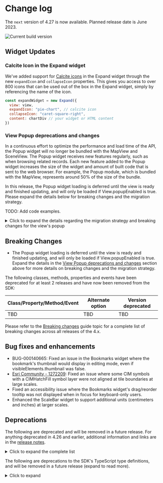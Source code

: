 # Change log

The `next` version of 4.27 is now available.  Planned release date is June 2023.

![Current build version](https://img.shields.io/npm/v/arcgis-js-api/next?label=Current%20build)

## Widget Updates

### Calcite Icon in the Expand widget

We've added support for [Calcite icons](https://developers.arcgis.com/calcite-design-system/icons/?library=Calcite%20UI&version=3.21.2) in the Expand widget through the new `expandIcon` and `collapseIcon` properties. This gives you access to over 800 icons that can be used out of the box in the Expand widget, simply by referencing the name of the icon.

```js
const expandWidget = new Expand({
  view: view,
  expandIcon: "pie-chart", // calcite icon
  collapseIcon: "caret-square-right",
  content: chartDiv // your widget or HTML content
})
```

### View Popup deprecations and changes
In a continuous effort to optimize the performance and load time of the API, the Popup widget will no longer be bundled with the MapView and SceneView. The Popup widget receives new features regularly, such as when browsing related records. Each new feature added to the Popup widget increases the size of the widget and amount of built code that is sent to the web browser. For example, the Popup module, which is bundled with the MapView, represents around 50% of the size of the bundle.

In this release, the Popup widget loading is deferred until the view is ready and finished updating, and will only be loaded if View.popupEnabled is true. Please expand the details below for breaking changes and the migration strategy.

TODO: Add code examples.

<details>
  <summary>Click to expand the details regarding the migration strategy and breaking changes for the view's popup</summary>  

### Scenarios that still work

If using any of the following scenarios, your application will **not** break:
  
#### Setting popup options
```js
const view = new MapView({
  popup: {
    dockEnabled: true
  }
});
view.popup.dockEnabled = true;
```

#### Opening & closing the popup
- It is recommended to use the new `View.openPopup()` method instead of `view.popup.open()`, however, it will still work.
```js
// prompts a deprecation warning if popup isn't created
// calls view.openPopup() under the hood
view.popup.open(...);

// new
view.openPopup(...);
```
- It is recommended to use the new `View.closePopup()` method instead of `view.popup.close()`, however, it will still work.
```js
// prompts a deprecation warning if popup isn't created
// calls view.closePopup() under the hood
view.popup.close(...);

// new
view.closePopup();
```

#### Disable the view's popup
```js
// autoOpenEnabled deprecated
view.popup.autoOpenEnabled = true;

// new
view.popupEnabled = true;
```

### Breaks and requires immediate attention

Using functions other than `open` and `close`, like `watch`. Use `reactiveUtils` instead.
```js
// old - will break
view.popup.watch("selectedFeature", ...)

// new
reactiveUtils.watch(() => view.popup?.selectedFeature, ...);
```

Modifying properties that don't exist anymore.
```js
// old - will break
view.popup.actions.push(...)

// or define the property with the actions
view.popup.actions = [ ... ]
// new: or wait for the popup
reactiveUtils.whenOnce(() => view.popup.actions != null);
view.popup.actions.push(...)
```

Same as above, `viewModel` doesn't exist.

```js
// old - will break
get active() {
  return view.popup.viewModel.active;
}

// new
get active() {
  return view.popup?.viewModel?.active ?? false;
}
```

### Migration Strategy

#### When do you have to migrate, and what to do?

1. If the application creates a `Popup` instance, no changes are necessary. This is also **the fastest migration strategy**, and equivalent to the 4.26 behavior.

```js
const view = new SceneView({
  popup: new Popup(...)
});
```

2. If the application accesses properties of the view model, use conditionally access.

```js
view.popup.viewModel.active;
// becomes
view.popup?.viewModel?.active;
```

3. If the application uses `view.popup.open()` or `close()`, search and replace with `view.openPopup()` and `view.closePopup()`.

4. If the application is only setting options on the popup, no changes are necessary.

```js
const view = new MapView({
  popup: {
    dockEnabled: true.
    dockPosition: ....
  }
})
```

### Setting the View's `Popup`
Since the Popup is no longer loaded with the view automatically, there are now different ways to set the view's popup:
- Set the view's popup to a new `Popup` instance to have the popup created right away. When doing this, the popup will appear for all scenarios such as selecting feartures and displaying Search results:
```js
// view.popup is available immediately
view.popup = new Popup();
```
- Set the view's popup to an object that contains `Popup` properties such as `dockEnabled` and `dockOptions`. In this case, the view's popup is created on demand when the user clicks the view or when `openPopup()` is called for the first time and not when the application is first loaded.
```js
//  popup shows for features and other use such as Search results.
view.popup = {
  dockEnabled: true,
  dockOptions: {
    ...
  }
};
```
- Set the view's popup to `null`. This will disable the `Popup` for every scenario for your application. Use this when you never want to show any popups.
```js
// popup is completely disabled and won't show on features, Search results, and `openPopup()`.
view.popup = null;
```
- Set the view's `popupEnabled` property to false. This will not create a popup until `openPopup()` is called or when Search results need to be displayed.
```js
// popup doesn't show for features on click, but will on Search results and `openPopup()`.
`view.popupEnabled = false;
```
</details>

## Breaking Changes

* The Popup widget loading is deferred until the view is ready and finished updating, and will only be loaded if View.popupEnabled is true. Expand the details in the [View Popup deprecations and changes](#view-popup-deprecations-and-changes) section above for more details on breaking changes and the migration strategy.

The following classes, methods, properties and events have been deprecated for at least 2 releases and have now been removed from the SDK:

| Class/Property/Method/Event | Alternate option | Version deprecated |
|----------|-------------|--------------------|
| TBD | TBD | TBD |

Please refer to the [Breaking changes](https://developers.arcgis.com/javascript/latest/breaking-changes/) guide topic for a complete list of breaking changes across all releases of the 4.x.

## Bug fixes and enhancements

* BUG-000140665: Fixed an issue in the Bookmarks widget where the bookmark's thumbnail would display in editing mode, even if visibleElements.thumbnail was false.
* [Esri Community - 1272209](https://community.esri.com/t5/arcgis-javascript-maps-sdk-questions/cimsymbol-not-tiling-correctly/m-p/1272209): Fixed an issue where some CIM symbols with a CIMHatchFill symbol layer were not aligned at tile boundaries at large scales.
* Fixed an accessibility issue where the Bookmarks widget's drag/reorder tooltip was not displayed when in focus for keyboard-only users.
* Enhanced the ScaleBar widget to support additional units (centimeters and inches) at larger scales.

## Deprecations

The following are deprecated and will be removed in a future release. For anything deprecated in 4.26 and earlier, additional information and links are in the [release notes](https://developers.arcgis.com/javascript/latest/release-notes/#deprecated-classes-properties-methods-events).

<details>
  <summary>Click to expand the complete list</summary>  

- Compatibility with implementations that don't support async/await at runtime, within AMD modules, is deprecated since version 4.25. For example, Angular applications using esri-loader will need to migrate from AMD modules to using @arcgis/core ES modules.
- CreateWorkflow deprecated since version 4.23. Use CreateFeaturesWorkflow instead.
- CreateWorkflowData.edits deprecated since 4.23. Use CreateFeaturesWorkflow.pendingFeatures to access edits made to the workflow data.
- CreateWorkflowData deprecated since version 4.23. Use CreateFeaturesWorkflowData instead.
- Directions.routeServiceUrl deprecated since version 4.24. Use url from layer instead.
- Directions.routeSymbol deprecated since version 4.24. Use directionLines from layer instead.
- Directions.stopSymbols deprecated since version 4.24. Use RouteStopSymbols from layer instead.
- DirectionsViewModel.highlightSegment deprecated since version 4.24. Use highlight instead.
- DirectionsViewModel.routeServiceUrl deprecated since version 4.24. Use url from layer instead.
- DirectionsViewModel.routeSymbol deprecated since version 4.24. Use directionLines from layer instead.
- DirectionsViewModel.stops deprecated since version 4.24. Use stops from layer instead.
- DirectionsViewModel.stopSymbols deprecated since version 4.24. Use RouteStopSymbols from layer instead.
- Editor.startCreateWorkflowAtFeatureCreation deprecated since version 4.23. Instead use startCreateFeaturesWorkflowAtFeatureCreation
- Editor.startCreateWorkflowAtFeatureEdit deprecated since 4.23
- Editor.startCreateWorkflowAtFeatureTypeSelection deprecated since version 4.23. Instead use startCreateFeaturesWorkflowAtFeatureTypeSelection instead.
- Editor.useDeprecatedCreateWorkflow deprecated since version 4.23. Although new at 4.23, this property was introduced to help migrate from the legacy CreateWorkflow to the updated CreateFeaturesWorkflow. Once CreateWorkflow is fully removed, this property will no longer be necessary.
- EditorViewModel.startCreateWorkflowAtFeatureCreation deprecated since version 4.23. Instead use startCreateFeaturesWorkflowAtFeatureCreation.
- EditorViewModel.startCreateWorkflowAtFeatureEdit deprecated since 4.23
- EditorViewModel.startCreateWorkflowAtFeatureTypeSelection deprecated since version 4.23. Instead use startCreateFeaturesWorkflowAtFeatureTypeSelection.
- EventAttachedCallback.EventAttachedCallback deprecated since version 4.24. Use reactiveUtils.ReactiveListenerChangeCallback() instead.
- FeatureTable.clearHighlights deprecated since version 4.25. Use highlightIds.removeAll() instead.
- FeatureTable.clearSelection deprecated since version 4.25. Use highlightIds.removeAll() instead.
- FeatureTable.deselectRows deprecated since 4.25. Use highlightIds.remove() instead.
- FeatureTable.fieldConfigs deprecated since version 4.24. Use FieldColumnTemplate via the - FeatureTable's tableTemplate.
- FeatureTable.highlightOnRowSelectEnabled deprecated since version 4.25. Use highlightEnabled instead.
- FeatureTable.selection-change deprecated since version 4.25. Listen for changes on highlightIds instead.
- FeatureTable.selectRows deprecated since 4.25. Use highlightIds.add() instead.
- FeatureTableViewModel.clearHighlights deprecated since version 4.25. Use highlightEnabled instead.
- FeatureTableViewModel.clearSelection deprecated since version 4.25. Use highlightEnabled instead.
- FeatureTableViewModel.fieldConfigs deprecated since version 4.24. Use FieldColumnTemplate via the FeatureTable's tableTemplate.
- FeatureTableViewModel.highlightOnRowSelectEnabled deprecated since version 4.25. Use highlightEnabled instead.
- FeatureTableViewModel.selectRows deprecated since 4.25. Use highlightIds.add() instead.
- FieldColumn.config deprecated since version 4.24. Use FieldColumnTemplate via the FeatureTable's tableTemplate.
- FieldColumnConfig deprecated since version 4.24. Use FieldColumnTemplate via the FeatureTable's tableTemplate.
- FieldElement.editable deprecated since version 4.26. Use editableExpression instead. Assigning editableExpression values of "true" and "false" will have the same effect as assigning true and false to editable.
- FieldGroupConfig.visibilityExpression deprecated since version 4.23. Set fields via the GroupElement.visibilityExpression
- FieldGroupConfig deprecated since version 4.23. Set field groupings via the GroupElement.
- ImageParameters deprecated since version 4.24. Use ImageParameters instead.
- HeatmapRenderer.blurRadius is deprecated since version 4.24. Use radius instead.
- HeatmapRenderer.maxPixelIntensity is deprecated since version 4.24. Use maxDensity instead.
- HeatmapRenderer.minPixelIntensity is deprecated since version 4.24. Use minDensity instead.
- InputFieldGroup.visibilityExpression deprecated Since 4.23. Use groupElement.visibilityExpression
Lighting deprecated since version 4.24. Use SunLighting instead.
- PausableWatchHandle.PausableWatchHandle deprecated since version 4.24.
- Popup.autoOpenEnabled deprecated since 4.27. Use MapView/SceneView.popupEnabled instead.
- PromisedWatchHandle.PromisedWatchHandle deprecated since version 4.24. Use Promise instead.
promiseUtils.create deprecated since version 4.24. Use Promise instead.
- The allowAttachments property within Editor.layerInfos is deprecated at 4.25. Use either attachmentsOnCreateEnabled or attachmentsOnUpdateEnabled instead.
- UtilityNetwork.rulesTableId deprecated since version 4.25. Use networkSystemLayers.rulesTableId instead.
- UtilityNetwork.rulesTableUrl deprecated since version 4.25. Use networkSystemLayers.rulesTableUrl instead.
- UtilityNetwork.subnetworksTableId deprecated since version 4.25. Use networkSystemLayers.subnetworksTableId instead.
- UtilityNetwork.subnetworksTableUrl deprecated since version 4.25. Use networkSystemLayers.subnetworksTableUrl instead.
- VoxelVariable deprecated since 4.25. Use VoxelVariable instead.
- VoxelVolumeStyle deprecated since 4.25. Use VoxelVolumeStyle instead.
- watchUtils.init deprecated since 4.24. Use reactiveUtils.watch() instead.
- watchUtils.on deprecated since 4.24. Use reactiveUtils.on() instead.
- watchUtils.once deprecated since 4.24. Use reactiveUtils.once() instead.
- watchUtils.pausable deprecated Since 4.24.
- watchUtils.watch deprecated since 4.24. Use reactiveUtils.watch() instead.
- watchUtils.when deprecated since 4.24. Use reactiveUtils.when() instead.
- watchUtils.whenDefined deprecated since 4.24. Use reactiveUtils.when() instead.
- watchUtils.whenDefinedOnce deprecated since 4.24. Use reactiveUtils.whenOnce() instead.
- watchUtils.whenEqual deprecated since 4.24. Use reactiveUtils.when() instead
- watchUtils.whenEqualOnce deprecated since 4.24. Use reactiveUtils.whenOnce() instead.
- watchUtils.whenFalse deprecated since 4.24. Use reactiveUtils.when() instead.
- watchUtils.whenFalseOnce deprecated since 4.24. Use reactiveUtils.whenOnce() instead.
- watchUtils.whenNot deprecated since 4.24. Use reactiveUtils.when() instead.
- watchUtils.whenNotOnce deprecated since 4.24. Use reactiveUtils.whenOnce() instead.
- watchUtils.whenOnce deprecated since 4.24. Use reactiveUtils.whenOnce() instead.
- watchUtils.whenTrue deprecated since 4.24. Use reactiveUtils.when() instead.
- watchUtils.whenTrueOnce deprecated since 4.24. Use reactiveUtils.whenOnce() instead.
- watchUtils.whenUndefined deprecated since 4.24. Use reactiveUtils.when() instead.
- watchUtils.whenUndefinedOnce deprecated since 4.24. Use reactiveUtils.whenOnce() instead.
- watchUtils deprecated since version 4.24. Use reactiveUtils instead.

</details>

The following are deprecations to the SDK's TypeScript type definitions, and will be removed in a future release (expand to read more).

<details>
<summary>Click to expand</summary>

- `IPromise` deprecated since version 4.25. Use native `Promise` instead.
- Instances of `*Constructor` deprecated since 4.25. Update usage of `__esri.ModuleConstructor` to `typeof __esri.Module`, or `import` the module from typings and change the type assignment to `typeof Module`.

</details>
